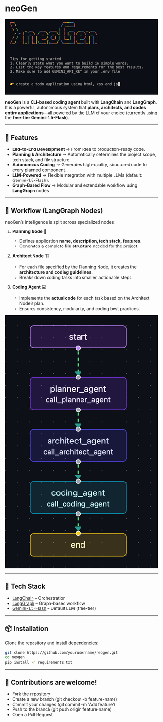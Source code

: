 # neoGen
![CLI-based coding agent](public/cli.png)

**neoGen** is a **CLI-based coding agent** built with **LangChain** and **LangGraph**.  
It is a powerful, autonomous system that **plans, architects, and codes entire applications**—all powered by the LLM of your choice (currently using the **free-tier Gemini-1.5-Flash**).  

---

## 🚀 Features  
- **End-to-End Development** → From idea to production-ready code.  
- **Planning & Architecture** → Automatically determines the project scope, tech stack, and file structure.  
- **Autonomous Coding** → Generates high-quality, structured code for every planned component.  
- **LLM-Powered** → Flexible integration with multiple LLMs (default: Gemini-1.5-Flash).  
- **Graph-Based Flow** → Modular and extendable workflow using **LangGraph** nodes.  

---

## 🧠 Workflow (LangGraph Nodes)  

neoGen’s intelligence is split across specialized nodes:  

1. **Planning Node** 📝  
   - Defines application **name, description, tech stack, features**.  
   - Generates a complete **file structure** needed for the project.  

2. **Architect Node** 🏗️  
   - For each file specified by the Planning Node, it creates the **architecture and coding guidelines**.  
   - Breaks down coding tasks into smaller, actionable steps.  

3. **Coding Agent** 💻  
   - Implements the **actual code** for each task based on the Architect Node’s plan.  
   - Ensures consistency, modularity, and coding best practices.  

![Langgraph Model](public/langgraph_model.png)

---

## 🔧 Tech Stack  
- [LangChain](https://www.langchain.com/) – Orchestration  
- [LangGraph](https://www.langchain.com/langgraph) – Graph-based workflow  
- [Gemini-1.5-Flash](https://ai.google.dev/) – Default LLM (free-tier) 

---

## 📦 Installation  

Clone the repository and install dependencies:  

```bash
git clone https://github.com/yourusername/neogen.git
cd neogen
pip install -r requirements.txt
```

---

## 🤝 Contributions are welcome!

- Fork the repository
- Create a new branch (git checkout -b feature-name)
- Commit your changes (git commit -m 'Add feature')
- Push to the branch (git push origin feature-name)
- Open a Pull Request